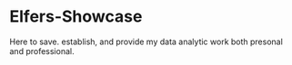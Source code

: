 # Elfers-Showcase
Here to save. establish, and provide my data analytic work both presonal and professional.
